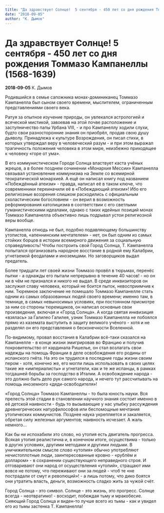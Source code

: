 ```yaml
---
title: "Да здравствует Солнце!  5 сентября - 450 лет со дня рождения Томмазо Кампанеллы (1568-1639)"
date: "2018-09-05"
author: "К. Дымов"
---
```


# Да здравствует Солнце!  5 сентября - 450 лет со дня рождения Томмазо Кампанеллы (1568-1639)

**2018-09-05** К. Дымов

Родившийся в семье сапожника монах-доминиканец Томмазо Кампанелла был сыном своего времени, мыслителем, ограниченным представлениями своего века.

Ратуя за опытное изучение природы, он увлекался астрологией и всяческой мистикой, завоевав на этой почве расположение и заступничество папы Урбана VIII, - и про Кампанеллу ходили слухи, будто свои разносторонние знания он приобрёл, продав свою душу дьяволу. Принадлежа к культуре Возрождения, он писал стихи, в которых утверждал веру в человеческий разум - и при этом выражал трагичность положения человека в этом мире, неизбежно приходящее к человеку «горе от ума».

В его коммунистическом Городе Солнца властвует каста учёных жрецов, а в более позднем сочинении «Монархия Мессии» Кампанелла связывал установление коммунизма на Земле со всемирной теократической монархией. А ещё он написал книгу под названием «Побеждённый атеизм» - правда, написал её в таком ключе, что современники переиначили её в «Побеждающий атеизм»! Ибо его религиозные воззрения слишком расходились с официальным схоластическим богословием - он верил в возможность реформирования католицизма в соответствии с его светлыми гуманистическими идеалами, однако с таких идейных позиций монах Томмазо Кампанелла объективно лишь подрывал устои религиозной веры вообще.

Кампанелла отнюдь не был, подобно подавляющему большинству утопистов, «апеннинским мечтателем» - нет, он был одним из самых стойких борцов в истории всемирного движения за социальную справедливость! Чтобы построить свой Город Солнца, Т. Кампанелла попытался организовать народное восстание в родной ему Калабрии, угнетаемой феодалами и иноземцами. Но заговорщиков выдал предатель.

Более тридцати лет своей жизни Томмазо провёл в тюрьмах, перенёс пытки - а однажды его пытали непрерывно в течение 40 часов! - но он ни в чём не признался и никого не выдал. В среде инквизиторов он заслужил славу человека, который не боится пыток, невосприимчив к ним. Тюремное заключение не помешало Томмазо Кампанелле стать одним из самых образованных людей своего времени; именно там, в темнице, в самых невыносимых условиях, при постоянном присмотре за ним со стороны тюремщиков, он написал основные свои произведения, включая и «Город Солнца». А когда святая инквизиция «взялась» за Галилео Галилея, узник Томмазо Кампанелла не побоялся прямо из каземата выступить в защиту великого учёного - хотя и не разделял он его представления о бесконечности Вселенной.

По-видимому, провал восстания в Калабрии всё-таки сказался на Кампанелле - в конце жизни эмигрировав во Францию и получив покровительство от кардинала Ришелье, он стал возлагать свои надежды на помощь Франции в деле освобождения его родины от испанского гнёта. На это он трудился в последние годы жизни своим пером - хотя, конечно же, его могли лишь использовать в своих целях такие же «империалисты» и угнетатели, как и те же испанцы, в рамках тогдашней борьбы за господство в Италии. А освобождение народа - это должно быть дело рук самого народа, и нечего тут рассчитывать на помощь иноземного «дяди-освободителя»!

«Город Солнца» Томмазо Кампанеллы - то была юность науки. Вся прелесть этой стадии в становлении научного знания состоит именно в её детской наивности - будь то вызывающие у нас улыбку рассуждения древнегреческих натурфилософов или беспомощные мечтания утопических коммунистов. Позднее наука укрепляется и закаляется, обретая силу железных аргументов; наивность исчезает. А жаль немного...

Как бы ни испохабили это слово, но утопия есть двигатель прогресса. Всякая утопия реалистична и, в конечном итоге, осуществима - только в других условиях, другими методами и другими людьми. В уничижительном смысле слово «утопия» обычно употребляют нечистоплотные люди, заинтересованные кровно - «рублём и долларом» - в сохранении существующего неправедного строя. И отговаривают они народ от осуществления «утопий», стращают ими вовсе не потому, что переживают они за людей - чтоб те «не пострадали от смут и революций»! - а лишь потому, что дико боятся они утратить власть, деньги, возможность сладко жить за чужой счёт.

Город Солнца - это символ. Солнце - это жизнь, это прогресс. Солнце всегда - неотвратимо! - восходит, побеждая тьму и мракобесие. Сияющий Город Солнца и виден-то лучше всего из тьмы - как и увидел его из тьмы застенка Т. Кампанелла!